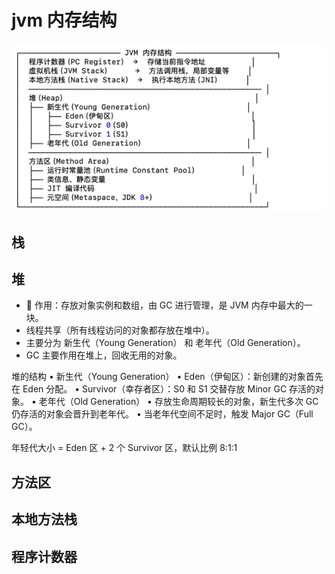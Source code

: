 # jvm 内存结构

![img.png](assets/jvm内存结构.png)

## 栈


## 堆

- 📌 作用：存放对象实例和数组，由 GC 进行管理，是 JVM 内存中最大的一块。
- 线程共享（所有线程访问的对象都存放在堆中）。
- 主要分为 新生代（Young Generation） 和 老年代（Old Generation）。
- GC 主要作用在堆上，回收无用的对象。

堆的结构
•	新生代（Young Generation）
•	Eden（伊甸区）：新创建的对象首先在 Eden 分配。
•	Survivor（幸存者区）：S0 和 S1 交替存放 Minor GC 存活的对象。
•	老年代（Old Generation）
•	存放生命周期较长的对象，新生代多次 GC 仍存活的对象会晋升到老年代。
•	当老年代空间不足时，触发 Major GC（Full GC）。

年轻代大小 = Eden 区 + 2 个 Survivor 区，默认比例 8:1:1
## 方法区
## 本地方法栈
## 程序计数器